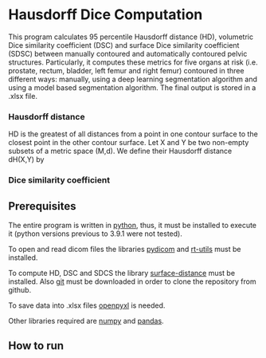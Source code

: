 # Hausdorff Dice Computation
This program calculates 95 percentile Hausdorff distance (HD), volumetric Dice similarity coefficient (DSC) and surface Dice similarity coefficient (SDSC) between manually contoured and automatically contoured pelvic structures.
Particularly, it computes these metrics for five organs at risk (i.e. prostate, rectum, bladder, left femur and right femur) contoured in three different ways: manually, using a deep learning segmentation algorithm and using a model based segmentation algorithm.
The final output is stored in a .xlsx file.

### Hausdorff distance
HD is the greatest of all distances from a point in one contour surface to the closest point in the other contour surface.
Let X and Y be two non-empty subsets of a metric space (M,d). We define their Hausdorff distance dH(X,Y) by

### Dice similarity coefficient

## Prerequisites
The entire program is written in [python](https://www.python.org/downloads/), thus, it must be installed to execute it (python versions previous to 3.9.1 were not tested).

To open and read dicom files the libraries [pydicom](https://pypi.org/project/pydicom/) and [rt-utils](https://pypi.org/project/rt-utils/) must be installed.

To compute HD, DSC and SDCS the library [surface-distance](https://github.com/deepmind/surface-distance) must be installed. Also [git](https://git-scm.com/downloads) must be downloaded in order to clone the repository from github.

To save data into .xlsx files [openpyxl](https://pypi.org/project/openpyxl/) is needed.

Other libraries required are [numpy](https://numpy.org/install/) and [pandas](https://pandas.pydata.org/docs/getting_started/install.html).

## How to run
